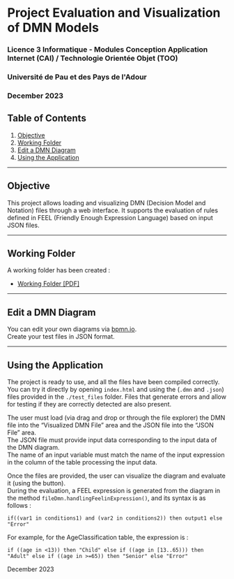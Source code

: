 # Project Evaluation and Visualization of DMN Models

### Licence 3 Informatique - Modules Conception Application Internet (CAI) / Technologie Orientée Objet (TOO)  
### Université de Pau et des Pays de l'Adour  
### December 2023

## Table of Contents
1. [Objective](#objective)
2. [Working Folder](#working-folder)
3. [Edit a DMN Diagram](#edit-a-dmn-diagram)
4. [Using the Application](#using-the-application)

---

## Objective

This project allows loading and visualizing DMN (Decision Model and Notation) files through a web interface. It supports the evaluation of rules defined in FEEL (Friendly Enough Expression Language) based on input JSON files.

---

## Working Folder

A working folder has been created :
- [Working Folder [PDF]](./Dossier_Projet.pdf)

---

## Edit a DMN Diagram

You can edit your own diagrams via [bpmn.io](https://demo.bpmn.io/dmn).  
Create your test files in JSON format.

---

## Using the Application

The project is ready to use, and all the files have been compiled correctly. You can try it directly by opening `index.html` and using the (`.dmn` and `.json`) files provided in the `./test_files` folder. Files that generate errors and allow for testing if they are correctly detected are also present.

The user must load (via drag and drop or through the file explorer) the DMN file into the “Visualized DMN File” area and the JSON file into the “JSON File” area.  
The JSON file must provide input data corresponding to the input data of the DMN diagram.  
The name of an input variable must match the name of the input expression in the column of the table processing the input data.

Once the files are provided, the user can visualize the diagram and evaluate it (using the button).  
During the evaluation, a FEEL expression is generated from the diagram in the method `fileDmn.handlingFeelinExpression()`, and its syntax is as follows :

```text
if((var1 in conditions1) and (var2 in conditions2)) then output1 else "Error"
```

For example, for the AgeClassification table, the expression is :
```text
if ((age in <13)) then "Child" else if ((age in [13..65))) then "Adult" else if ((age in >=65)) then "Senior" else "Error"
```
December 2023
